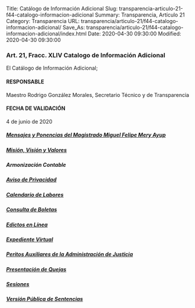 Title: Catálogo de Información Adicional
Slug: transparencia-articulo-21-f44-catalogo-informacion-adicional
Summary: Transparencia, Artículo 21
Category: Transparencia
URL: transparencia/articulo-21/f44-catalogo-informacion-adicional/
Save_As: transparencia/articulo-21/f44-catalogo-informacion-adicional/index.html
Date: 2020-04-30 09:30:00
Modified: 2020-04-30 09:30:00


### 

### Art. 21, Fracc. XLIV Catalogo de Información Adicional

El Catálogo de Información Adicional;

#### RESPONSABLE

Maestro Rodrigo González Morales, Secretario Técnico y de Transparencia

#### FECHA DE VALIDACIÓN

4 de junio de 2020

##### [Mensajes y Ponencias del Magistrado Miguel Felipe Mery Ayup](https://www.pjecz.gob.mx/conocenos/quienes-somos/bienvenida/)

##### [Misión, Visión y Valores](https://www.pjecz.gob.mx/conocenos/quienes-somos/mision-vision-y-valores/)

##### Armonización Contable

##### [Aviso de Privacidad](https://www.pjecz.gob.mx/aviso-de-privacidad/)

##### [Calendario de Labores](https://www.pjecz.gob.mx/transparencia/articulo-27/f11-calendario-dias-inhabiles/)

##### [Consulta de Boletas](https://www.pjecz.gob.mx/consultas/boletas/)

##### [Edictos en Lí­nea](https://www.pjecz.gob.mx/consultas/edictos/)

##### [Expediente Virtual](https://www.pjecz.gob.mx/consultas/expediente-virtual/)

##### [Peritos Auxiliares de la Administración de Justicia](https://www.pjecz.gob.mx/transparencia/articulo-27/f20-lista-peritos/)

##### [Presentación de Quejas](https://www.pjecz.gob.mx/conocenos/estructura/consejo-de-la-judicatura/presentacion-de-quejas/)

##### [Sesiones](https://www.pjecz.gob.mx/sesiones/)

##### [Versión Pública de Sentencias](https://www.pjecz.gob.mx/consultas/sentencias/)


